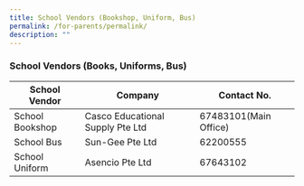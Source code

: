 ```yaml
---
title: School Vendors (Bookshop, Uniform, Bus)
permalink: /for-parents/permalink/
description: ""
---
```

### School Vendors (Books, Uniforms, Bus)



| **School Vendor** | **Company** | **Contact** **No.** |
| -------- | -------- | -------- |
| School Bookshop    | Casco Educational  Supply Pte Ltd    | 67483101(Main Office)     |
| School Bus | Sun-Gee Pte Ltd | 62200555 |
|School Uniform| Asencio Pte Ltd| 67643102|






